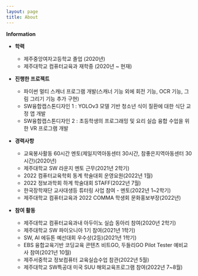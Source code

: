 ```yaml
---
layout: page
title: About
---
```


<!-- **Not Pure Poole** is a simple, beautiful, and powerful Jekyll theme for blogs. It is built on [Poole](https://github.com/poole/poole) and [Pure](https://purecss.io/).

For more information about Not Pure Poole, please browse the [README](https://github.com/vszhub/not-pure-poole) file. -->
**Information**

* **학력**
  - 제주중앙여자고등학교 졸업 (2020년)
  - 제주대학교 컴퓨터교육과 재학중 (2020년 ~ 현재)

* **진행한 프로젝트**
  - 파이썬 멀티 스캐너 프로그램 개발(스캐너 기능 외에 회전 기능, OCR 기능, 그림 그리기 기능 추가 구현)
  - SW융합캡스톤디자인 1 : YOLOv3 모델 기반 청소년 식이 질환에 대한 식단 교정 앱 개발
  - SW융합캡스톤디자인 2 : 초등학생의 프로그래밍 및 요리 실습 융합 수업을 위한 VR 프로그램 개발

* **경력사항**
  - 교육봉사활동 60시간 멘토(제일지역아동센터 30시간, 참좋은지역아동센터 30시간)(2020년)
  - 제주대학교 SW 라운지 멘토 근무(2021년 2학기)
  - 2022 컴퓨터교육학회 동계 학술대회 운영요원(2022년 1월)
  - 2022 정보과학회 하계 학술대회 STAFF(2022년 7월)
  - 한국장학재단 교사대생등 튜터링 사업 참여 - 멘토(2022년 1~2학기)
  - 제주대학교 컴퓨터교육과 2022 COMMA 학생회 문화홍보부장(2022년)

* **참여 활동**
  - 제주대학교 컴퓨터교육과내 아두이노 실습 동아리 참여(2020년 2학기)
  - 제주대학교 SW 파이오니아 1기 참여(2021년 1학기)
  - SW, AI 에듀톤 예선대회 우수상(2등)(2021년 1학기)
  - EBS 융합교육기반 코딩교육 콘텐츠 비트GO, 두들리GO Pilot Tester 예비교사 참여(2021년 10월)
  - 제주서중학교 정보컴퓨터 교육실습수업 참관(2022년 5월)
  - 제주대학교 SW특공대 미국 SUU 해외교육프로그램 참여(2022년 7~8월)




